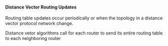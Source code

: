 #### Distance Vector Routing Updates
Routing table updates occur periodically or when the topology in a distance vector protocol network change.

Distance vetor algorithms call for each router to send its entire routing table to each neighboring router